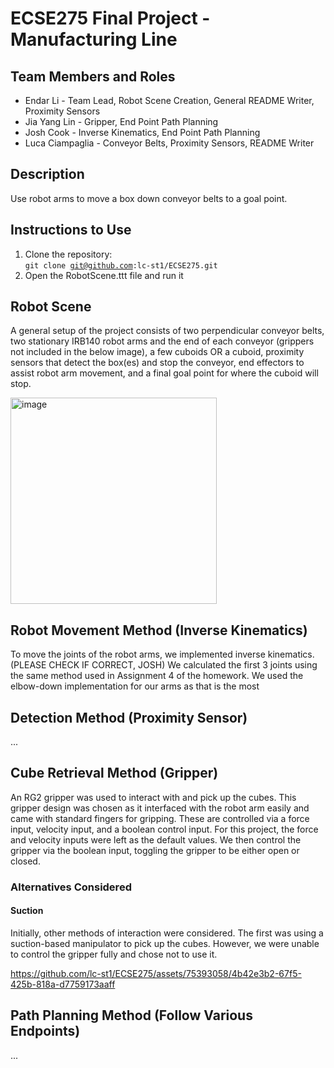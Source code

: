 # ECSE275 Final Project - Manufacturing Line

## Team Members and Roles
* Endar Li - Team Lead, Robot Scene Creation, General README Writer, Proximity Sensors
* Jia Yang Lin - Gripper, End Point Path Planning
* Josh Cook - Inverse Kinematics, End Point Path Planning
* Luca Ciampaglia - Conveyor Belts, Proximity Sensors, README Writer

## Description
Use robot arms to move a box down conveyor belts to a goal point.

## Instructions to Use
1. Clone the repository: <br>
  <code>git clone git@github.com:lc-st1/ECSE275.git</code>
2. Open the RobotScene.ttt file and run it


## Robot Scene
A general setup of the project consists of two perpendicular conveyor belts, two stationary IRB140 robot arms and the end of each conveyor (grippers not included in the below image), a few cuboids OR a cuboid, proximity sensors that detect the box(es) and stop the conveyor, end effectors to assist robot arm movement, and a final goal point for where the cuboid will stop.

<img width="330" alt="image" src="https://github.com/lc-st1/ECSE275/assets/53535721/350cc390-2faf-433f-a3bd-a08c3afcda8d">

## Robot Movement Method (Inverse Kinematics)
To move the joints of the robot arms, we implemented inverse kinematics. (PLEASE CHECK IF CORRECT, JOSH) We calculated the first 3 joints using the same method used in Assignment 4 of the homework. We used the elbow-down implementation for our arms as that is the most 

## Detection Method (Proximity Sensor)
...

## Cube Retrieval Method (Gripper)
An RG2 gripper was used to interact with and pick up the cubes. This gripper design was chosen as it interfaced with the robot arm easily and came with standard fingers for gripping. These are controlled via a force input, velocity input, and a boolean control input. For this project, the force and velocity inputs were left as the default values. We then control the gripper via the boolean input, toggling the gripper to be either open or closed.

### Alternatives Considered
#### Suction
Initially, other methods of interaction were considered. The first was using a suction-based manipulator to pick up the cubes. However, we were unable to control the gripper fully and chose not to use it.

https://github.com/lc-st1/ECSE275/assets/75393058/4b42e3b2-67f5-425b-818a-d7759173aaff



## Path Planning Method (Follow Various Endpoints)
...
